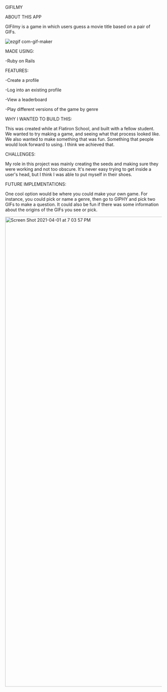 GIFILMY

ABOUT THIS APP

GIFilmy is a game in which users guess a movie title based on a pair of GIFs.

![ezgif com-gif-maker](https://user-images.githubusercontent.com/53374859/113362386-46230680-931c-11eb-87fc-476d05f1fc0c.gif?raw=true)

MADE USING:

-Ruby on Rails

FEATURES:

-Create a profile

-Log into an existing profile

-View a leaderboard 

-Play different versions of the game by genre 

WHY I WANTED TO BUILD THIS:

This was created while at Flatiron School, and built with a fellow student. We wanted to try making a game, and seeing what that process looked like. We also wanted to make something that was fun. Something that people would look forward to using. I think we achieved that.

CHALLENGES:

My role in this project was mainly creating the seeds and making sure they were working and not too obscure. It's never easy trying to get inside a user's head, but I think I was able to put myself in their shoes.

FUTURE IMPLEMENTATIONS:

One cool option would be where you could make your own game. For instance, you could pick or name a genre, then go to GIPHY and pick two GIFs to make a question. It could also be fun if there was some information about the origins of the GIFs you see or pick. 

<img width="1506" alt="Screen Shot 2021-04-01 at 7 03 57 PM" src="https://user-images.githubusercontent.com/53374859/113362747-158f9c80-931d-11eb-8d9e-9b8850ad23bb.png">
